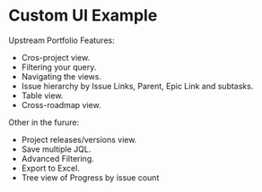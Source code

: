 # Custom UI Example

Upstream Portfolio Features:
- Cros-project view.
- Filtering your query.
- Navigating the views.
- Issue hierarchy by Issue Links, Parent, Epic Link and subtasks.
- Table view.
- Cross-roadmap view.


Other in the furure:
- Project releases/versions view.
- Save multiple JQL.
- Advanced Filtering.
- Export to Excel.
- Tree view of Progress by issue count 
